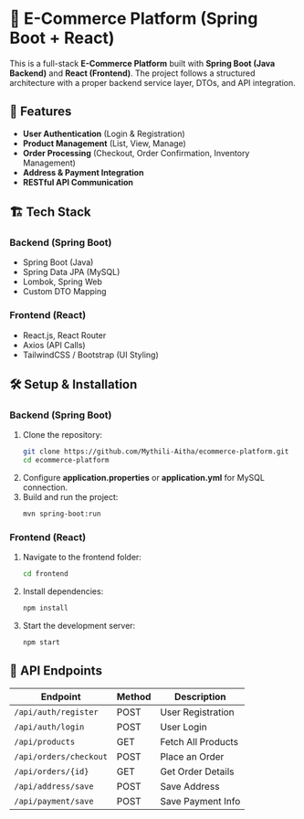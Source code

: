 # 🛒 E-Commerce Platform (Spring Boot + React)

This is a full-stack **E-Commerce Platform** built with **Spring Boot (Java Backend)** and **React (Frontend)**. The project follows a structured architecture with a proper backend service layer, DTOs, and API integration.

## 🚀 Features

- **User Authentication** (Login & Registration)
- **Product Management** (List, View, Manage)
- **Order Processing** (Checkout, Order Confirmation, Inventory Management)
- **Address & Payment Integration**
- **RESTful API Communication**

## 🏗️ Tech Stack

### Backend (Spring Boot)
- Spring Boot (Java)
- Spring Data JPA (MySQL)
- Lombok, Spring Web
- Custom DTO Mapping

### Frontend (React)
- React.js, React Router
- Axios (API Calls)
- TailwindCSS / Bootstrap (UI Styling)


## 🛠️ Setup & Installation

### Backend (Spring Boot)
1. Clone the repository:
   ```bash
   git clone https://github.com/Mythili-Aitha/ecommerce-platform.git
   cd ecommerce-platform
   ```
2. Configure **application.properties** or **application.yml** for MySQL connection.
3. Build and run the project:
   ```bash
   mvn spring-boot:run
   ```

### Frontend (React)
1. Navigate to the frontend folder:
   ```bash
   cd frontend
   ```
2. Install dependencies:
   ```bash
   npm install
   ```
3. Start the development server:
   ```bash
   npm start
   ```

## 🔗 API Endpoints

| Endpoint                  | Method | Description |
|---------------------------|--------|-------------|
| `/api/auth/register`      | POST   | User Registration |
| `/api/auth/login`         | POST   | User Login |
| `/api/products`           | GET    | Fetch All Products |
| `/api/orders/checkout`    | POST   | Place an Order |
| `/api/orders/{id}`        | GET    | Get Order Details |
| `/api/address/save`       | POST   | Save Address |
| `/api/payment/save`       | POST   | Save Payment Info |





